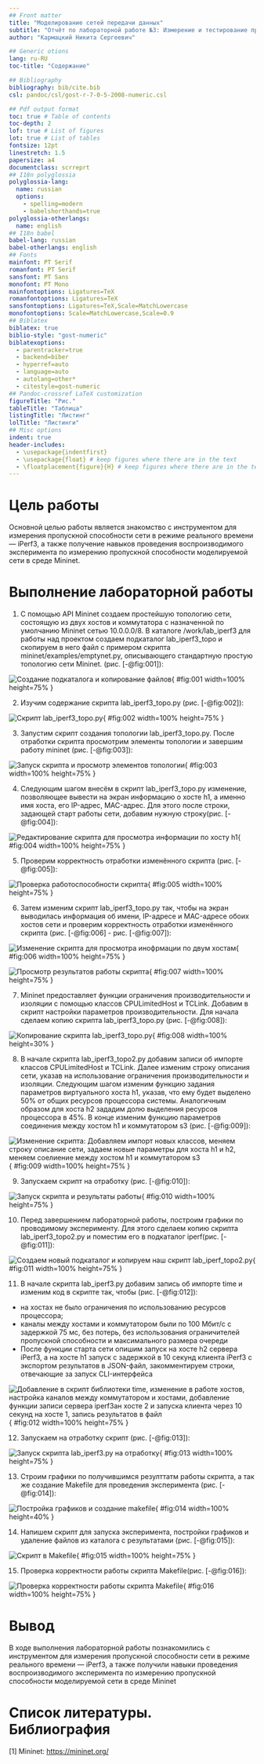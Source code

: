 ```yaml
---
## Front matter
title: "Моделирование сетей передачи данных"
subtitle: "Отчёт по лабораторной работе №3: Измерение и тестирование пропускной способности сети. Воспроизводимый эксперимент"
author: "Кармацкий Никита Сергеевич"

## Generic otions
lang: ru-RU
toc-title: "Содержание"

## Bibliography
bibliography: bib/cite.bib
csl: pandoc/csl/gost-r-7-0-5-2008-numeric.csl

## Pdf output format
toc: true # Table of contents
toc-depth: 2
lof: true # List of figures
lot: true # List of tables
fontsize: 12pt
linestretch: 1.5
papersize: a4
documentclass: scrreprt
## I18n polyglossia
polyglossia-lang:
  name: russian
  options:
	- spelling=modern
	- babelshorthands=true
polyglossia-otherlangs:
  name: english
## I18n babel
babel-lang: russian
babel-otherlangs: english
## Fonts
mainfont: PT Serif
romanfont: PT Serif
sansfont: PT Sans
monofont: PT Mono
mainfontoptions: Ligatures=TeX
romanfontoptions: Ligatures=TeX
sansfontoptions: Ligatures=TeX,Scale=MatchLowercase
monofontoptions: Scale=MatchLowercase,Scale=0.9
## Biblatex
biblatex: true
biblio-style: "gost-numeric"
biblatexoptions:
  - parentracker=true
  - backend=biber
  - hyperref=auto
  - language=auto
  - autolang=other*
  - citestyle=gost-numeric
## Pandoc-crossref LaTeX customization
figureTitle: "Рис."
tableTitle: "Таблица"
listingTitle: "Листинг"
lolTitle: "Листинги"
## Misc options
indent: true
header-includes:
  - \usepackage{indentfirst}
  - \usepackage{float} # keep figures where there are in the text
  - \floatplacement{figure}{H} # keep figures where there are in the text
---
```

# Цель работы

Основной целью работы является знакомство с инструментом для измерения пропускной способности сети в режиме реального времени — iPerf3, а также получение навыков проведения воспроизводимого эксперимента по измерению пропускной способности моделируемой сети в среде Mininet.

# Выполнение лабораторной работы

1. С помощью API Mininet создаем простейшую топологию сети, состоящую из двух хостов и коммутатора с назначенной по умолчанию Mininet сетью 10.0.0.0/8. В каталоге /work/lab_iperf3 для работы над проектом создаем подкаталог lab_iperf3_topo и скопируем в него файл с примером скрипта mininet/examples/emptynet.py, описывающего стандартную простую топологию сети Mininet. (рис. [-@fig:001]):

![Создание подкаталога и копирование файлов](image/1.PNG){ #fig:001 width=100% height=75% }

2. Изучим содержание скрипта lab_iperf3_topo.py (рис. [-@fig:002]):

![Скрипт lab_iperf3_topo.py](image/2.PNG){ #fig:002 width=100% height=75% }

3. Запустим скрипт создания топологии lab_iperf3_topo.py. После отработки скрипта просмотрим 
элементы топологии и завершим работу mininet (рис. [-@fig:003]):

![Запуск скрипта и просмотр элементов топологии](image/3.PNG){ #fig:003 width=100% height=75% }

4. Следующим шагом внесём в скрипт lab_iperf3_topo.py изменение, позволяющее вывести на экран  информацию о хосте h1, а именно имя хоста, его IP-адрес, MAC-адрес. Для этого после строки, задающей старт работы сети, добавим нужную строку(рис. [-@fig:004]):

![Редактирование скрипта для просмотра информации по хосту h1](image/4.PNG){ #fig:004 width=100% height=75% }

5. Проверим корректность отработки изменённого скрипта (рис. [-@fig:005]):

![Проверка работоспособности скрипта](image/5.PNG){ #fig:005 width=100% height=75% }

6. Затем изменим скрипт lab_iperf3_topo.py так, чтобы на экран выводилась информация об имени, IP-адресе и MAC-адресе обоих хостов сети и проверим корректность отработки изменённого скрипта (рис. [-@fig:006] - рис. [-@fig:007]):

![Изменение скрипта для просмотра инофрмации по двум хостам](image/6.PNG){ #fig:006 width=100% height=75% }

![Просмотр результатов работы скрипта](image/7.PNG){ #fig:007 width=100% height=75% }

7. Mininet предоставляет функции ограничения производительности и изоляции с помощью классов СPULimitedHost и TCLink. Добавим в скрипт настройки параметров производительности. Для начала сделаем копию скрипта lab_iperf3_topo.py (рис. [-@fig:008]):

![Копирование скрипта lab_iperf3_topo.py](image/8.PNG){ #fig:008 width=100% height=30% }

8. В начале скрипта lab_iperf3_topo2.py добавим записи об импорте классов CPULimitedHost и TCLink.  Далее изменим строку описания сети, указав на использование ограничения производительности и изоляции. Следующим шагом изменим функцию задания параметров виртуального хоста h1, указав, что ему будет выделено 50% от общих ресурсов процессора системы. Аналогичным образом для хоста h2 зададим долю выделения ресурсов процессора в 45%. В конце изменим функцию параметров соединения между хостом h1 и коммутатором s3 (рис. [-@fig:009]):

![Изменение скрипта: Добавляем импорт новых классов, меняем строку описание сети, задаем новые параметры для хоста h1 и h2, меняем соелиение между хостом h1 и коммутатором s3 ](image/9.PNG){ #fig:009 width=100% height=75% }

9. Запускаем скрипт на отработку (рис. [-@fig:010]):

![Запуск скрипта и результаты работы](image/10.PNG){ #fig:010 width=100% height=75% }

10. Перед завершением лабораторной работы, построим графики по проводимому эксперименту. Для этого сделаем копию скрипта lab_iperf3_topo2.py и поместим его в подкаталог iperf(рис. [-@fig:011]):

![Создаем новый подкаталог и копируем наш скрипт lab_iperf_topo2.py](image/11.PNG){ #fig:011 width=100% height=75% }

11. В начале скрипта lab_iperf3.py добавим запись об импорте time и изменим код в скрипте так, чтобы (рис. [-@fig:012]):
-  на хостах не было ограничения по использованию ресурсов процессора;
- каналы между хостами и коммутатором были по 100 Мбит/с с задержкой 75 мс, без потерь, без использования ограничителей пропускной
способности и максимального размера очереди
- После функции старта сети опишим запуск на хосте h2 сервера iPerf3, а на хосте h1 запуск с задержкой в 10 секунд клиента iPerf3 с экспортом результатов в JSON-файл, закомментируем строки, отвечающие за запуск CLI-интерфейса

![Добавление в скрипт библиотеки time, изменение в работе хостов, настройка каналов между коммутатором и хостами, добавление функции записи сервера iperf3ан хосте 2 и запуска клиента через 10 секунд на хосте 1, запись результатов в файл](image/12.PNG){ #fig:012 width=100% height=75% }

12. Запускаем на отработку скрипт (рис. [-@fig:013]):

![Запуск скрипта lab_iperf3.py на отработку](image/13.PNG){ #fig:013 width=100% height=75% }

13. Строим графики по получившимся резулттатм работы скрипта, а так же создание Makefile для проведения эксперимента (рис. [-@fig:014]):

![Постройка графиков и создание makefile](image/14.PNG){ #fig:014 width=100% height=40% }

14. Напишем скрипт для запуска эксперимента, постройки графиков и удаление файлов из каталога с результатами (рис. [-@fig:015]):

![Скрипт в Makefile](image/15.PNG){ #fig:015 width=100% height=75% }

15. Проверка корректности работы скрипта Makefile(рис. [-@fig:016]):

![Проверка корректности работы скрипта Makefile](image/16.PNG){ #fig:016 width=100% height=75% }

# Вывод

В ходе выполнения лабораторной работы познакомились с инструментом для измерения пропускной способности 
сети в режиме реального времени — iPerf3, а также получили навыки проведения воспроизводимого 
эксперимента по измерению пропускной способности моделируемой сети в среде Mininet

# Список литературы. Библиография

[1] Mininet: https://mininet.org/
